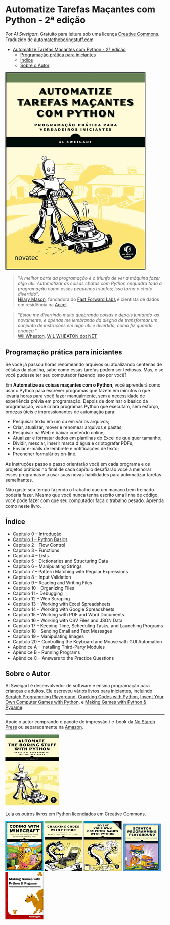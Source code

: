 # Automatize Tarefas Maçantes com Python - 2ª edição

Por *Al Sweigart*. Gratuito para leitura sob uma licença [Creative Commons](https://creativecommons.org/licenses/by-nc-sa/3.0/).  
Traduzido de [automatetheboringstuff.com](https://automatetheboringstuff.com/)

- [Automatize Tarefas Maçantes com Python - 2ª edição](#automatize-tarefas-maçantes-com-python---2ª-edição)
  - [Programação prática para iniciantes](#programação-prática-para-iniciantes)
  - [Índice](#índice)
  - [Sobre o Autor](#sobre-o-autor)

![Automatize Tarefas Macantes com Python](img/automatize-tarefas-macantes-com-python.png)

>"*A melhor parte da programação é o triunfo de ver a máquina fazer algo útil. Automatizar as coisas chatas com Python enquadra toda a programação como esses pequenos triunfos; isso torna o chato divertido*".  
>[Hilary Mason](https://twitter.com/hmason), fundadora do [Fast Forward Labs](http://www.fastforwardlabs.com/) e cientista de dados em residência na [Accel](http://www.accel.com/).

>"*Estou me divertindo muito quebrando coisas e depois juntando-as novamente, e apenas me lembrando da alegria de transformar um conjunto de instruções em algo útil e divertido, como fiz quando criança.*"  
>[Wil Wheaton](https://twitter.com/wilw), [WIL WHEATON dot NET](http://wilwheaton.net/2015/09/hello-world/)

## Programação prática para iniciantes

Se você já passou horas renomeando arquivos ou atualizando centenas de células da planilha, sabe como essas tarefas podem ser tediosas. Mas, e se você pudesse ter seu computador fazendo isso por você?

Em **Automatize as coisas maçantes com o Python**, você aprenderá como usar o Python para escrever programas que fazem em minutos o que levaria horas para você fazer manualmente, sem a necessidade de experiência prévia em programação. Depois de dominar o básico da programação, você criará programas Python que executam, sem esforço, proezas úteis e impressionantes de automação para:

- Pesquisar texto em um ou em vários arquivos;
- Criar, atualizar, mover e renomear arquivos e pastas;
- Pesquisar na Web e baixar conteúdo online;
- Atualizar e formatar dados em planilhas do Excel de qualquer tamanho;
- Dividir, mesclar, inserir marca d'água e criptografar PDFs;
- Enviar e-mails de lembrete e notificações de texto;
- Preencher formulários on-line.

As instruções passo a passo orientarão você em cada programa e os projetos práticos no final de cada capítulo desafiarão você a melhorar esses programas e a usar suas novas habilidades para automatizar tarefas semelhantes.

Não gaste seu tempo fazendo o trabalho que um macaco bem treinado poderia fazer. Mesmo que você nunca tenha escrito uma linha de código, você pode fazer com que seu computador faça o trabalho pesado. Aprenda como neste livro.

## Índice

- [Capítulo 0 – Introdução](00-Introducao.md)
- [Capítulo 1 – Python Basics](01-Fundamentos_de_Python.md)
- Capítulo 2 – Flow Control
- Capítulo 3 – Functions
- Capítulo 4 – Lists
- Capítulo 5 – Dictionaries and Structuring Data
- Capítulo 6 – Manipulating Strings
- Capítulo 7 – Pattern Matching with Regular Expressions
- Capítulo 8 – Input Validation
- Capítulo 9 – Reading and Writing Files
- Capítulo 10 – Organizing Files
- Capítulo 11 – Debugging
- Capítulo 12 – Web Scraping
- Capítulo 13 – Working with Excel Spreadsheets
- Capítulo 14 – Working with Google Spreadsheets
- Capítulo 15 – Working with PDF and Word Documents
- Capítulo 16 – Working with CSV Files and JSON Data
- Capítulo 17 – Keeping Time, Scheduling Tasks, and Launching Programs
- Capítulo 18 – Sending Email and Text Messages
- Capítulo 19 – Manipulating Images
- Capítulo 20 – Controlling the Keyboard and Mouse with GUI Automation
- Apêndice A – Installing Third-Party Modules
- Apêndice B – Running Programs
- Apêndice C – Answers to the Practice Questions

## Sobre o Autor

Al Sweigart é desenvolvedor de software e ensina programação para crianças e adultos. Ele escreveu vários livros para iniciantes, incluindo
[Scratch Programming Playground](https://www.nostarch.com/scratchplayground),
[Cracking Codes with Python](https://inventwithpython.com/cracking/),
[Invent Your Own Computer Games with Python](https://inventwithpython.com/), e
[Making Games with Python & Pygame](https://inventwithpython.com/pygame/).

[//]: # (Rodapé)

---

Apoie o autor comprando o pacote de impressão / e-book da [No Starch Press](https://www.nostarch.com/automatestuff) ou separadamente na [Amazon](http://www.amazon.com/gp/product/1593275994/ref=as_li_tl?ie=UTF8&camp=1789&creative=9325&creativeASIN=1593275994&linkCode=as2&tag=playwithpyth-20&linkId=HDM7V3T6RHC5VVN4).

[![automate](img/automate_small_cover.png)](http://www.amazon.com/gp/product/1593275994/ref=as_li_tl?ie=UTF8&camp=1789&creative=9325&creativeASIN=1593275994&linkCode=as2&tag=playwithpyth-20&linkId=HDM7V3T6RHC5VVN4)

Leia os outros livros em Python licenciados em Creative Commons.

[![Coding with Minecraft](img/cover_codingwithminecraft_thumb-120.png)](https://turtleappstore.com/book) [![Cracking Codes with Python](img/cover_crackingcodes_thumb-120.png)](https://inventwithpython.com/cracking/) [![Invent Your Own Computer Games with Python](img/cover_invent4th_thumb-120.png)](https://inventwithpython.com/invent4thed) [![Scratch Programming Playground](img/cover_scratchprogrammingplayground_thumb-120.jpg)](https://inventwithscratch.com/book/) [![Making Games with Python & Pygame](img/cover_makinggames_thumb-120.png)](https://inventwithpython.com/pygame/)
